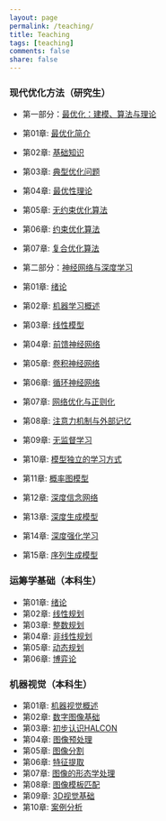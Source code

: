 ```yaml
---
layout: page
permalink: /teaching/
title: Teaching
tags: [teaching]
comments: false
share: false
---
```


 
### 现代优化方法（研究生）
* 第一部分：<a href="http://faculty.bicmr.pku.edu.cn/~wenzw/optbook.html" class="textlink" target="_blank">最优化：建模、算法与理论  </a> 
+  第01章: <a href="../teaching/OPT_1.pdf" class="textlink" target="_blank">最优化简介 </a> 
* 第02章: <a href="../teaching/OPT_2.pdf" class="textlink" target="_blank">基础知识</a>
* 第03章: <a href="../teaching/OPT_3.pdf" class="textlink" target="_blank">典型优化问题</a>
* 第04章: <a href="../teaching/OPT_4.pdf" class="textlink" target="_blank">最优性理论</a>
* 第05章: <a href="../teaching/OPT_5.pdf" class="textlink" target="_blank">无约束优化算法</a>
* 第06章: <a href="../teaching/OPT_6.pdf" class="textlink" target="_blank">约束优化算法</a>
* 第07章: <a href="../teaching/OPT_7.pdf" class="textlink" target="_blank">复合优化算法</a>

* 第二部分：<a href="https://nndl.github.io/" class="textlink" target="_blank">神经网络与深度学习  </a> 
* 第01章: <a href="../teaching/DL_1.pdf" class="textlink" target="_blank">绪论 </a>
* 第02章: <a href="../teaching/DL_2.pdf" class="textlink" target="_blank">机器学习概述   </a>
* 第03章: <a href="../teaching/DL_3.pdf" class="textlink" target="_blank">线性模型 </a>
* 第04章: <a href="../teaching/DL_4.pdf" class="textlink" target="_blank">前馈神经网络 </a>
* 第05章: <a href="../teaching/DL_5.pdf" class="textlink" target="_blank">卷积神经网络 </a>
* 第06章: <a href="../teaching/DL_6.pdf" class="textlink" target="_blank">循环神经网络 </a>
* 第07章: <a href="../teaching/DL_7.pdf" class="textlink" target="_blank">网络优化与正则化</a>
* 第08章: <a href="../teaching/DL_8.pdf" class="textlink" target="_blank">注意力机制与外部记忆  </a>
* 第09章: <a href="../teaching/DL_9.pdf" class="textlink" target="_blank">无监督学习</a>
* 第10章: <a href="../teaching/DL_10.pdf" class="textlink" target="_blank">模型独立的学习方式 </a>
* 第11章: <a href="../teaching/DL_11.pdf" class="textlink" target="_blank">概率图模型 </a>
* 第12章: <a href="../teaching/DL_12.pdf" class="textlink" target="_blank">深度信念网络 </a>
* 第13章: <a href="../teaching/DL_13.pdf" class="textlink" target="_blank">深度生成模型 </a>
* 第14章: <a href="../teaching/DL_14.pdf" class="textlink" target="_blank">深度强化学习 </a>
* 第15章: <a href="../teaching/DL_15.pdf" class="textlink" target="_blank">序列生成模型 </a>


### 运筹学基础（本科生）
* 第01章: <a href="../teaching/OR_1.pdf" class="textlink" target="_blank">绪论 </a>
* 第02章: <a href="../teaching/OR_2.pdf" class="textlink" target="_blank">线性规划  </a>
* 第03章: <a href="../teaching/OR_3.pdf" class="textlink" target="_blank">整数规划 </a>
* 第04章: <a href="../teaching/OR_4.pdf" class="textlink" target="_blank">非线性规划 </a>
* 第05章: <a href="../teaching/OR_5.pdf" class="textlink" target="_blank">动态规划 </a>
* 第06章: <a href="../teaching/OR_6.pdf" class="textlink" target="_blank">博弈论 </a>



### 机器视觉（本科生）
* 第01章: <a href="../teaching/MV_1.pdf" class="textlink" target="_blank">机器视觉概述 </a>
* 第02章: <a href="../teaching/MV_2.pdf" class="textlink" target="_blank">数字图像基础   </a>
* 第03章: <a href="../teaching/MV_3.pdf" class="textlink" target="_blank">初步认识HALCON </a>
* 第04章: <a href="../teaching/MV_4.pdf" class="textlink" target="_blank">图像预处理 </a>
* 第05章: <a href="../teaching/MV_5.pdf" class="textlink" target="_blank">图像分割 </a>
* 第06章: <a href="../teaching/MV_6.pdf" class="textlink" target="_blank">特征提取 </a>
* 第07章: <a href="../teaching/MV_7.pdf" class="textlink" target="_blank">图像的形态学处理</a>
* 第08章: <a href="../teaching/MV_8.pdf" class="textlink" target="_blank">图像模板匹配   </a>
* 第09章: <a href="../teaching/MV_9.pdf" class="textlink" target="_blank">3D视觉基础 </a>
* 第10章: <a href="../teaching/MV_10.pdf" class="textlink" target="_blank">案例分析 </a>



  
